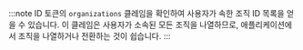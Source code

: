 :::note
ID 토큰의 `organizations` 클레임을 확인하여 사용자가 속한 조직 ID 목록을 얻을 수 있습니다. 이 클레임은 사용자가 소속된 모든 조직을 나열하므로, 애플리케이션에서 조직을 나열하거나 전환하는 것이 쉽습니다.
:::
